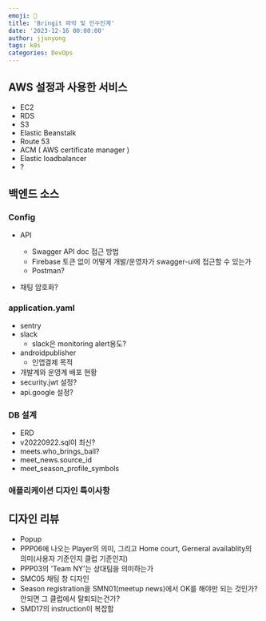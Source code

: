 ```yaml
---
emoji: 🧢
title: 'Bringit 파악 및 인수인계' 
date: '2023-12-16 00:00:00'
author: jjunyong
tags: k8s
categories: DevOps
---
```


## AWS 설정과 사용한 서비스
- EC2
- RDS
- S3
- Elastic Beanstalk
- Route 53
- ACM  ( AWS certificate manager )
- Elastic loadbalancer
- ? 

## 백엔드 소스
### Config
- API 
  - Swagger API doc 접근 방법
  - Firebase 토큰 없이 어떻게 개발/운영자가 swagger-ui에 접근할 수 있는가
  - Postman?

- 채팅 암호화? 

### application.yaml
- sentry
- slack
  - slack은 monitoring alert용도?
- androidpublisher
  - 인앱결제 목적 
- 개발계와 운영계 배포 현황 
- security.jwt 설정?
- api.google 설정?

### DB 설계 
- ERD 
- v20220922.sql이 최신?
- meets.who_brings_ball?
- meet_news.source_id
- meet_season_profile_symbols

### 애플리케이션 디자인 특이사항

## 디자인 리뷰
- Popup 
- PPP06에 나오는 Player의 의미, 그리고 Home court, Gerneral availablity의 의미(사용자 기준인지 클럽 기준인지)
- PPP03의 'Team NY'는 상대팀을 의미하는가
- SMC05 채팅 창 디자인
- Season registration을 SMN01(meetup news)에서 OK를 해야만 되는 것인가? 안되면 그 클럽에서 탈퇴되는건가? 
- SMD17의 instruction이 복잡함

